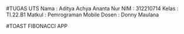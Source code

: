 #TUGAS UTS
Nama  : Aditya Achya Ananta Nur
NIM   : 312210714
Kelas : TI.22.B1
Matkul : Pemrograman Mobile
Dosen  : Donny Maulana

#TOAST FIBONACCI APP
